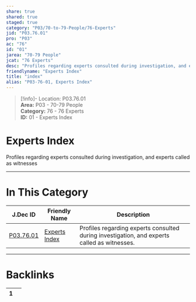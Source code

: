 ```yaml
---  
share: true  
shared: true  
staged: true  
category: "P03/70-to-79-People/76-Experts"  
jid: "P03.76.01"  
pro: "P03"  
ac: "76"  
id: "01"  
jarea: "70-79 People"  
jcat: "76 Experts"  
desc: "Profiles regarding experts consulted during investigation, and experts called as witnesses."  
friendlyname: "Experts Index"  
title: "index"  
alias: "P03-76-01, Experts Index"  
---  
```

>[!info]- Location: P03.76.01  
>**Area:** P03 - 70-79 People  
>**Category:** 76 - 76 Experts  
>**ID:** 01 - Experts Index  
  
# Experts Index  
  
Profiles regarding experts consulted during investigation, and experts called as witnesses  
   
  
  
---  
# In This Category  
  
| J.Dec ID                                                                     | Friendly Name                                                                    | Description                                                                                 |  
| ---------------------------------------------------------------------------- | -------------------------------------------------------------------------------- | ------------------------------------------------------------------------------------------- |  
| [P03.76.01](index.md) | [Experts Index](index.md) | Profiles regarding experts consulted during investigation, and experts called as witnesses. |  
  
  
---  
# Backlinks  
<div><table class="dataview table-view-table"><thead class="table-view-thead"><tr class="table-view-tr-header"><th class="table-view-th"><span></span><span class="dataview small-text">1</span></th><th class="table-view-th"><span></span></th></tr></thead><tbody class="table-view-tbody"></tbody></table></div>